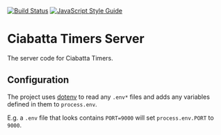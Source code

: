 [![Build Status](https://travis-ci.org/Ciabatta-Timers/ciabatta-timers-server.svg?branch=main)](https://travis-ci.org/Ciabatta-Timers/ciabatta-timers-server)
[![JavaScript Style Guide](https://img.shields.io/badge/code%20style-standard-brightgreen.svg)](http://standardjs.com/)

# Ciabatta Timers Server

The server code for Ciabatta Timers.

## Configuration

The project uses [dotenv](https://www.npmjs.com/package/dotenv) to read any `.env*` files and adds any variables defined in them to `process.env`.

E.g. a `.env` file that looks contains `PORT=9000` will set `process.env.PORT` to `9000`.
